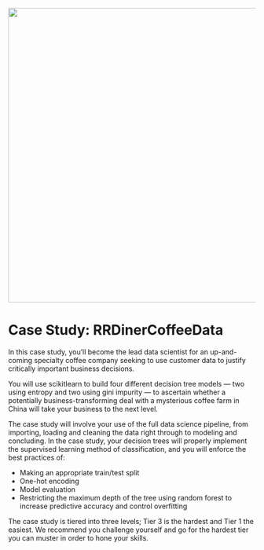 <p align="center">
  <img src="img/RRDinercoffeee.jpg" width="600">
  <br>
</p>

# Case Study: RRDinerCoffeeData 
In this case study, you’ll become the lead data scientist for an up-and-coming specialty coffee company seeking to use customer data to justify critically important business decisions. 

You will use scikitlearn to build four different decision tree models — two using entropy and two using gini impurity — to ascertain whether a potentially business-transforming deal with a mysterious coffee farm in China will take your business to the next level. 

The case study will involve your use of the full data science pipeline, from importing, loading and cleaning the data right through to modeling and concluding. In the case study, your decision trees will properly implement the supervised learning method of classification, and you will enforce the best practices of:

* Making an appropriate train/test split
* One-hot encoding
* Model evaluation
* Restricting the maximum depth of the tree using random forest to increase predictive accuracy and control overfitting

The case study is tiered into three levels; Tier 3 is the hardest and Tier 1 the easiest. We recommend you challenge yourself and go for the hardest tier you can muster in order to hone your skills. 

